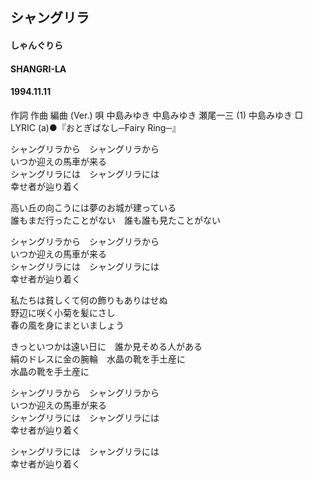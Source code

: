 ## シャングリラ
#### しゃんぐりら
#### SHANGRI-LA
#### 1994.11.11


作詞  作曲  編曲 (Ver.)   唄
中島みゆき   中島みゆき   瀬尾一三 (1)
中島みゆき
□ LYRIC (a)●『おとぎばなし─Fairy Ring─』


シャングリラから　シャングリラから  
いつか迎えの馬車が来る  
シャングリラには　シャングリラには  
幸せ者が辿り着く  
  
高い丘の向こうには夢のお城が建っている  
誰もまだ行ったことがない　誰も誰も見たことがない  
  
シャングリラから　シャングリラから  
いつか迎えの馬車が来る  
シャングリラには　シャングリラには  
幸せ者が辿り着く  
  
私たちは貧しくて何の飾りもありはせぬ  
野辺に咲く小菊を髪にさし  
春の風を身にまといましょう  
  
きっといつかは遠い日に　誰か見そめる人がある  
絹のドレスに金の腕輪　水晶の靴を手土産に  
水晶の靴を手土産に  
  
シャングリラから　シャングリラから  
いつか迎えの馬車が来る  
シャングリラには　シャングリラには  
幸せ者が辿り着く  
  
シャングリラには　シャングリラには  
幸せ者が辿り着く    